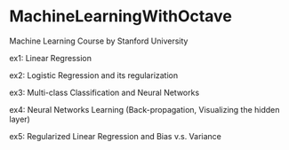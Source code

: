 # MachineLearningWithOctave
Machine Learning Course by Stanford University

ex1: Linear Regression

ex2: Logistic Regression and its regularization 

ex3: Multi-class Classification and Neural Networks

ex4: Neural Networks Learning (Back-propagation, Visualizing the hidden layer)

ex5: Regularized Linear Regression and Bias v.s. Variance
